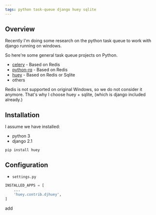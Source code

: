 ```yaml
---
tags: python task-queue django huey sqlite
---
```


## Overview

Recently I'm doing some research on the python task queue to work with django running on windows.

So here're some general task queue projects on Python.

- [celery](http://www.celeryproject.org/) - Based on Redis
- [python-rq](http://python-rq.org/) - Based on Redis
- [huey](https://github.com/coleifer/huey) - Based on Redis or Sqlite
- others

Redis is not supported on original Windows, so we do not consider it anymore.
That's why I choose huey + sqlite, (which is django included already.)

## Installation

I assume we have installed:

- python 3
- django 2.1

`pip install huey`

## Configuration

 - `settings.py`
```python
INSTALLED_APPS = [
    ...
    'huey.contrib.djhuey',
]
```
add 